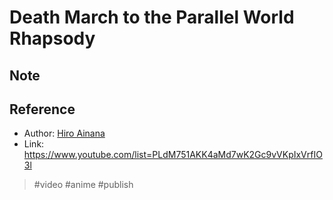 # Death March to the Parallel World Rhapsody

## Note

## Reference

- Author: [Hiro Ainana](202109120960.md)
- Link: https://www.youtube.com/list=PLdM751AKK4aMd7wK2Gc9vVKpIxVrfIO3l

> #video #anime  #publish
